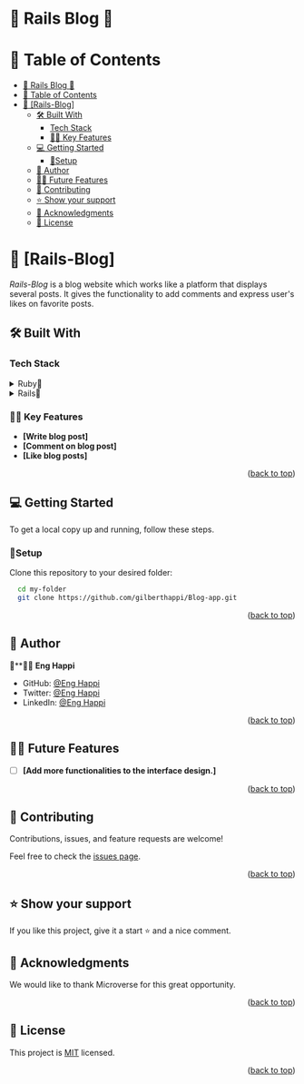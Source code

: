 
# 🌷 Rails Blog  🌷

# 📗 Table of Contents

- [🌷 Rails Blog  🌷](#-rails-blog--)
- [📗 Table of Contents](#-table-of-contents)
- [📖 \[Rails-Blog\] ](#-rails-blog-)
  - [🛠 Built With ](#-built-with-)
    - [Tech Stack ](#tech-stack-)
    - [🌸🌷 Key Features ](#-key-features-)
  - [💻 Getting Started ](#-getting-started-)
    - [🌷Setup](#setup)
  - [🌷 Author ](#-author-)
  - [🔭🌷 Future Features ](#-future-features-)
  - [🤝 Contributing ](#-contributing-)
  - [⭐️ Show your support ](#️-show-your-support-)
  - [🙏 Acknowledgments ](#-acknowledgments-)
  - [📝 License ](#-license-)

<!-- PROJECT DESCRIPTION -->

# 📖 [Rails-Blog] <a name="about-project"></a>
*Rails-Blog* is a blog website which works like a platform that displays several posts. 
It gives the functionality to add comments and express user's likes on favorite posts.
<br/>

## 🛠 Built With <a name="built-with"></a>

### Tech Stack <a name="tech-stack"></a>

<details>
<summary>Ruby🌷</summary>
  <ul>
    <li><a href="https://www.ruby-lang.org/es/">Ruby🌷</a></li>
  </ul>
  </details>
  <details>
  <summary>Rails🌷</summary>
  <ul>
    <li><a href="https://rubyonrails.org/">Rails🌷</a></li>
  </ul>
</details>

### 🌸🌷 Key Features <a name="key-features"></a>
- **[Write blog post]**
- **[Comment on blog post]**
- **[Like blog posts]**


<p align="right">(<a href="#readme-top">back to top</a>)</p>

## 💻 Getting Started <a name="getting-started"></a>

To get a local copy up and running, follow these steps.

### 🌷Setup

Clone this repository to your desired folder:


```sh
  cd my-folder
  git clone https://github.com/gilberthappi/Blog-app.git
```

<p align="right">(<a href="#readme-top">back to top</a>)</p>

## 🌷 Author <a name="author"></a>

🌸**👨‍💻 **Eng Happi**

- GitHub: [@Eng Happi](https://github.com/gilberthappi)
- Twitter: [@Eng Happi](https://twitter.com/dushimimanagil3)
- LinkedIn: [@Eng Happi](https://www.linkedin.com/in/dushimimana-gilbert-happi-997b2a262/)
  

<p align="right">(<a href="#readme-top">back to top</a>)</p>

## 🔭🌷 Future Features <a name="future-features"></a>

- [ ] **[Add more functionalities to the interface design.]**
  

<p align="right">(<a href="#readme-top">back to top</a>)</p>

## 🤝 Contributing <a name="contributing"></a>

Contributions, issues, and feature requests are welcome!

Feel free to check the [issues page](../../issues/).

<p align="right">(<a href="#readme-top">back to top</a>)</p>

## ⭐️ Show your support <a name="support"></a>

If you like this project, give it a start ⭐️ and a nice comment.


## 🙏 Acknowledgments <a name="acknowledgements"></a>

We would like to thank Microverse for this great opportunity.

<p align="right">(<a href="#readme-top">back to top</a>)</p>

<!-- LICENSE -->

## 📝 License <a name="license"></a>

This project is [MIT](./MIT.md) licensed.

<p align="right">(<a href="#readme-top">back to top</a>)</p>


